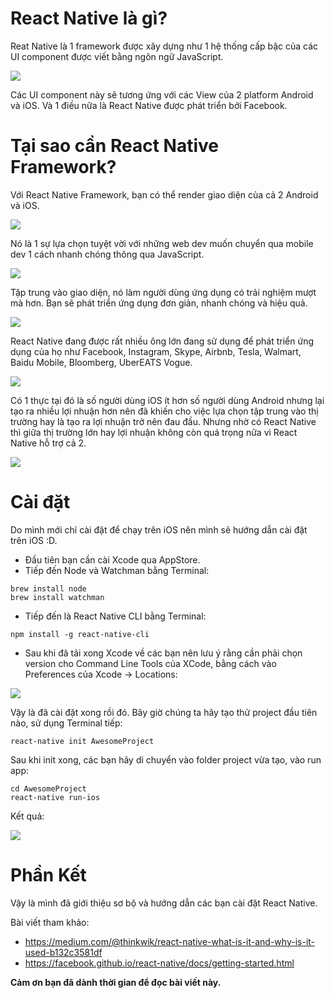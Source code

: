 # React Native là gì?
Reat Native là 1 framework được xây dựng như 1 hệ thống cấp bậc của các UI component được viết bằng ngôn ngữ JavaScript. 

![](https://images.viblo.asia/8810ad9f-c084-4d4d-8286-02daefc6f3ea.png)

Các UI component này sẽ tương ứng với các View của 2 platform Android và iOS. Và 1 điều nữa là React Native được phát triển bởi Facebook.

# Tại sao cần React Native Framework?
Với React Native Framework, bạn có thể render giao diện của cả 2 Android và iOS.

![](https://images.viblo.asia/a2c2d06f-a621-4b3f-9530-460e42248e87.jpg)

Nó là 1 sự lựa chọn tuyệt vời với những web dev muốn chuyển qua mobile dev 1 cách nhanh chóng thông qua JavaScript. 

![](https://images.viblo.asia/877137c9-33a7-4adc-b50e-67532b2b0f7d.png)

Tập trung vào giao diện, nó làm người dùng ứng dụng có trải nghiệm mượt mà hơn. Bạn sẽ phát triển ứng dụng đơn giản, nhanh chóng và hiệu quả.

![](https://images.viblo.asia/1a3bfe07-3e50-40b5-b7f6-eaa72d602007.png)

React Native đang được rất nhiều ông lớn đang sử dụng để phát triển ứng dụng của họ như Facebook, Instagram, Skype, Airbnb, Tesla, Walmart, Baidu Mobile, Bloomberg, UberEATS Vogue. 

![](https://images.viblo.asia/2f264a81-377c-4882-8c27-31220d858732.jpg)

Có 1 thực tại đó là số người dùng iOS ít hơn số người dùng Android nhưng lại tạo ra nhiều lợi nhuận hơn nên đã khiến cho việc lựa chọn tập trung vào thị trường hay là tạo ra lợi nhuận trở nên đau đầu. Nhưng nhờ có React Native thì giữa  thị trường lớn hay lợi nhuận không còn quá trọng nữa vì React Native hỗ trợ cả 2.

![](https://images.viblo.asia/1f073271-693f-45ce-866f-795daf97952a.png)

# Cài đặt
Do mình mới chỉ cài đặt để chạy trên iOS nên mình sẽ hướng dẫn cài đặt trên iOS :D.

- Đầu tiên bạn cần cài Xcode qua AppStore.
- Tiếp đến Node và Watchman bằng Terminal:

```
brew install node
brew install watchman
```

- Tiếp đến là React Native CLI bằng Terminal:

```
npm install -g react-native-cli
```

- Sau khi đã tải xong Xcode về các bạn nên lưu ý rằng cần phải chọn version cho Command Line Tools của XCode, bằng cách vào Preferences của Xcode -> Locations:

![](https://images.viblo.asia/f993b288-fcc9-4556-bb50-58b0caa51db1.png)

Vậy là đã cài đặt xong rồi đó. Bây giờ chúng ta hãy tạo thử project đầu tiên nào, sử dụng Terminal tiếp:

```
react-native init AwesomeProject
```

Sau khi init xong, các bạn hãy di chuyển vào folder project vừa tạo, vào run app:

```
cd AwesomeProject
react-native run-ios
```

Kết quả:

![](https://images.viblo.asia/de3d9e80-a20b-4f1f-9d30-f80dbf72bf3d.png)

# Phần Kết
Vậy là mình đã giới thiệu sơ bộ và hướng dẫn các bạn cài đặt React Native.

Bài viết tham khảo:
- https://medium.com/@thinkwik/react-native-what-is-it-and-why-is-it-used-b132c3581df
- https://facebook.github.io/react-native/docs/getting-started.html

**Cảm ơn bạn đã dành thời gian để đọc bài viết này.**